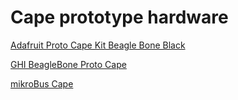 # Cape prototype hardware

[Adafruit Proto Cape Kit Beagle Bone Black](https://www.adafruit.com/product/572)

[GHI BeagleBone Proto Cape](https://www.digikey.com/en/products/detail/ghi-electronics-llc/PROCPE-BBBCAPE/8567322)

[mikroBus Cape](https://www.mikroe.com/beaglebone-mikrobus-cape)
